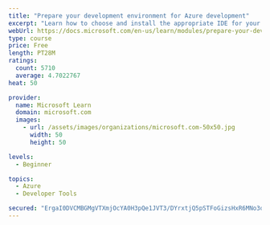 ```yaml
---
title: "Prepare your development environment for Azure development"
excerpt: "Learn how to choose and install the appropriate IDE for your requirements to help you build, deploy, monitor, and scale cloud-hosted solutions."
webUrl: https://docs.microsoft.com/en-us/learn/modules/prepare-your-dev-environment-for-azure-development/
type: course
price: Free
length: PT28M
ratings:
  count: 5710
  average: 4.7022767
heat: 50

provider:
  name: Microsoft Learn
  domain: microsoft.com
  images:
    - url: /assets/images/organizations/microsoft.com-50x50.jpg
      width: 50
      height: 50

levels:
  - Beginner

topics:
  - Azure
  - Developer Tools

secured: "ErgaI0DVCMBGMgVTXmjOcYA0H3pQe1JVT3/DYrxtjQ5pSTFoGizsHxR6MNo3q6xXM1dcAlmz+kCg1cm3pDAjNnuJjHOoD0jSctZ3zI96HbTfSl4mZhCI8Joqns3O1jlO3abCtTni6UdLSjxVxMKsIrPxuAMPZK+Viu0DEyXU/FP4nkIiVM42A2GvulwwfFiwblp+qeT9ZdBbOUGejomrbzt2bqADuGtR6kFxtXSwzqgqgnB/2b97/I89feIU42bjuTD70tS9E0Ks2NWbio6OfEyroWBVrH1591N2k2AyWZh21A3antBsGw7BW+Tlf8XVpWMQmjYhkdbrv2BDlvdv3ri8490j7lTjMBydh832SitpoxlLLczAmlOCepnU2QvwSFgA/F8bA7+fqz/bMFutQ/NDC4J5CdExZ05wTo6Dxgk=;U9xKItNZR7WQ0/Z7sKUYhw=="
---
```



